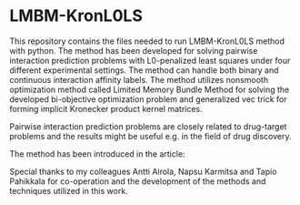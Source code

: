 # LMBM-KronL0LS

This repository contains the files needed to run LMBM-KronL0LS method with python. The method has been developed for solving pairwise interaction prediction problems with L0-penalized least squares under four different experimental settings. The method can handle both binary and continuous interaction affinity labels. The method utilizes nonsmooth optimization method called Limited Memory Bundle Method for solving the developed bi-objective optimization problem and generalized vec trick for forming implicit Kronecker product kernel matrices.

Pairwise interaction prediction problems are closely related to drug-target problems and the results might be useful e.g. in the field of drug discovery.

The method has been introduced in the article: 

Special thanks to my colleagues Antti Airola, Napsu Karmitsa and Tapio Pahikkala for co-operation and the development of the methods and techniques utilized in this work.
